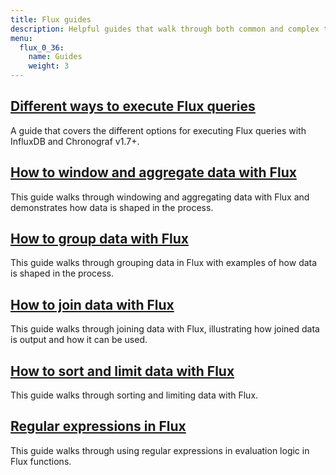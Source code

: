 ```yaml
---
title: Flux guides
description: Helpful guides that walk through both common and complex tasks and use cases for Flux.
menu:
  flux_0_36:
    name: Guides
    weight: 3
---
```


## [Different ways to execute Flux queries](/flux/v0.36/guides/executing-queries)
A guide that covers the different options for executing Flux queries with InfluxDB and Chronograf v1.7+.

## [How to window and aggregate data with Flux](/flux/v0.36/guides/windowing-aggregating)
This guide walks through windowing and aggregating data with Flux and demonstrates
how data is shaped in the process.

## [How to group data with Flux](/flux/v0.36/guides/grouping-data)
This guide walks through grouping data in Flux with examples of how data is shaped in the process.

## [How to join data with Flux](/flux/v0.36/guides/join)
This guide walks through joining data with Flux, illustrating how joined data is output and how it can be used.

## [How to sort and limit data with Flux](/flux/v0.36/guides/sort-limit)
This guide walks through sorting and limiting data with Flux.

## [Regular expressions in Flux](/flux/v0.36/guides/regular-expressions)
This guide walks through using regular expressions in evaluation logic in Flux functions.
